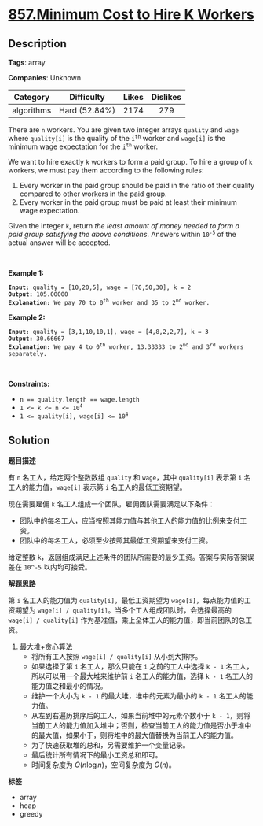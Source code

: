 # [857.Minimum Cost to Hire K Workers](https://leetcode.com/problems/minimum-cost-to-hire-k-workers/description/)

## Description

**Tags**: array

**Companies**: Unknown

|  Category  |  Difficulty   | Likes | Dislikes |
| :--------: | :-----------: | :---: | :------: |
| algorithms | Hard (52.84%) | 2174  |   279    |

<p>There are <code>n</code> workers. You are given two integer arrays <code>quality</code> and <code>wage</code> where <code>quality[i]</code> is the quality of the <code>i<sup>th</sup></code> worker and <code>wage[i]</code> is the minimum wage expectation for the <code>i<sup>th</sup></code> worker.</p>
<p>We want to hire exactly <code>k</code> workers to form a paid group. To hire a group of <code>k</code> workers, we must pay them according to the following rules:</p>
<ol>
  <li>Every worker in the paid group should be paid in the ratio of their quality compared to other workers in the paid group.</li>
  <li>Every worker in the paid group must be paid at least their minimum wage expectation.</li>
</ol>
<p>Given the integer <code>k</code>, return <em>the least amount of money needed to form a paid group satisfying the above conditions</em>. Answers within <code>10<sup>-5</sup></code> of the actual answer will be accepted.</p>
<p>&nbsp;</p>
<p><strong class="example">Example 1:</strong></p>
<pre><code><strong>Input:</strong> quality = [10,20,5], wage = [70,50,30], k = 2
<strong>Output:</strong> 105.00000
<strong>Explanation:</strong> We pay 70 to 0<sup>th</sup> worker and 35 to 2<sup>nd</sup> worker.</code></pre>
<p><strong class="example">Example 2:</strong></p>
<pre><code><strong>Input:</strong> quality = [3,1,10,10,1], wage = [4,8,2,2,7], k = 3
<strong>Output:</strong> 30.66667
<strong>Explanation:</strong> We pay 4 to 0<sup>th</sup> worker, 13.33333 to 2<sup>nd</sup> and 3<sup>rd</sup> workers separately.</code></pre>
<p>&nbsp;</p>
<p><strong>Constraints:</strong></p>
<ul>
  <li><code>n == quality.length == wage.length</code></li>
  <li><code>1 &lt;= k &lt;= n &lt;= 10<sup>4</sup></code></li>
  <li><code>1 &lt;= quality[i], wage[i] &lt;= 10<sup>4</sup></code></li>
</ul>

## Solution

**题目描述**

有 `n` 名工人，给定两个整数数组 `quality` 和 `wage`，其中 `quality[i]` 表示第 `i` 名工人的能力值，`wage[i]` 表示第 `i` 名工人的最低工资期望。

现在需要雇佣 `k` 名工人组成一个团队，雇佣团队需要满足以下条件：

- 团队中的每名工人，应当按照其能力值与其他工人的能力值的比例来支付工资。
- 团队中的每名工人，必须至少按照其最低工资期望来支付工资。

给定整数 `k`，返回组成满足上述条件的团队所需要的最少工资。答案与实际答案误差在 `10^-5` 以内均可接受。

**解题思路**

第 `i` 名工人的能力值为 `quality[i]`，最低工资期望为 `wage[i]`，每点能力值的工资期望为 `wage[i] / quality[i]`。当多个工人组成团队时，会选择最高的 `wage[i] / quality[i]` 作为基准值，乘上全体工人的能力值，即当前团队的总工资。

1. 最大堆+贪心算法
   - 将所有工人按照 `wage[i] / quality[i]` 从小到大排序。
   - 如果选择了第 `i` 名工人，那么只能在 `i` 之前的工人中选择 `k - 1` 名工人，所以可以用一个最大堆来维护前 `i` 名工人的能力值，选择 `k - 1` 名工人的能力值之和最小的情况。
   - 维护一个大小为 `k - 1` 的最大堆，堆中的元素为最小的 `k - 1` 名工人的能力值。
   - 从左到右遍历排序后的工人，如果当前堆中的元素个数小于 `k - 1`，则将当前工人的能力值加入堆中；否则，检查当前工人的能力值是否小于堆中的最大值，如果小于，则将堆中的最大值替换为当前工人的能力值。
   - 为了快速获取堆的总和，另需要维护一个变量记录。
   - 最后统计所有情况下的最小工资总和即可。
   - 时间复杂度为 $O(n \log n)$，空间复杂度为 $O(n)$。

**标签**

- array
- heap
- greedy
